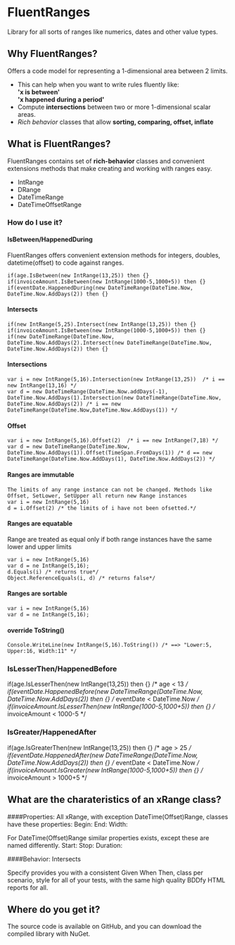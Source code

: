 # FluentRanges
Library for all sorts of ranges like numerics, dates and other value types.  


## Why FluentRanges?
Offers a code model for representing a 1-dimensional area between 2 limits. 
* This can help when you want to write rules fluently like:  
  **'x is between'**  
  **'x happened during a period'** 
* Compute **intersections** between two or more 1-dimensional scalar areas.   
* *Rich behavior* classes that allow **sorting, comparing, offset, inflate**
	
## What is FluentRanges?
FluentRanges contains set of **rich-behavior** classes and convenient extensions methods that make creating and working with ranges easy.

 - IntRange
 - DRange
 - DateTimeRange
 - DateTimeOffsetRange

### How do I use it?

#### IsBetween/HappenedDuring
FluentRanges offers convenient extension methods for integers, doubles, datetime(offset) to code against ranges.
```
if(age.IsBetween(new IntRange(13,25)) then {}
if(invoiceAmount.IsBetween(new IntRange(1000-5,1000+5)) then {}
if(eventDate.HappenedDuring(new DateTimeRange(DateTime.Now, DateTime.Now.AddDays(2)) then {}
```
#### Intersects
```
if(new IntRange(5,25).Intersect(new IntRange(13,25)) then {}
if(invoiceAmount.IsBetween(new IntRange(1000-5,1000+5)) then {}
if(new DateTimeRange(DateTime.Now, DateTime.Now.AddDays(2).Intersect(new DateTimeRange(DateTime.Now, DateTime.Now.AddDays(2)) then {}
```
#### Intersections
```
var i = new IntRange(5,16).Intersection(new IntRange(13,25))  /* i == new IntRange(13,16) */
var d = new DateTimeRange(DateTime.Now.addDays(-1), DateTime.Now.AddDays(1).Intersection(new DateTimeRange(DateTime.Now, DateTime.Now.AddDays(2)) /* i == new DateTimeRange(DateTime.Now,DateTime.Now.AddDays(1)) */
```
#### Offset
```
var i = new IntRange(5,16).Offset(2)  /* i == new IntRange(7,18) */
var d = new DateTimeRange(DateTime.Now, DateTime.Now.AddDays(1)).Offset(TimeSpan.FromDays(1)) /* d == new DateTimeRange(DateTime.Now.AddDays(1), DateTime.Now.AddDays(2)) */
```
#### Ranges are immutable
```
The limits of any range instance can not be changed. Methods like Offset, SetLower, SetUpper all return new Range instances
var i = new IntRange(5,16)
d = i.Offset(2) /* the limits of i have not been ofsetted.*/
```
#### Ranges are equatable
Range are treated as equal only if both range instances have the same lower and upper limits
```
var i = new IntRange(5,16)
var d = ne IntRange(5,16);
d.Equals(i) /* returns true*/
Object.ReferenceEquals(i, d) /* returns false*/
```

#### Ranges are sortable
```
var i = new IntRange(5,16)
var d = ne IntRange(5,16);
```

#### override ToString()
```
Console.WriteLine(new IntRange(5,16).ToString()) /* ==> "Lower:5, Upper:16, Width:11" */
```

### IsLesserThen/HappenedBefore
if(age.IsLesserThen(new IntRange(13,25)) then {}   /* age < 13 */
if(eventDate.HappenedBefore(new DateTimeRange(DateTime.Now, DateTime.Now.AddDays(2)) then {} /* eventDate < DateTime.Now */
if(invoiceAmount.IsLesserThen(new IntRange(1000-5,1000+5)) then {} /* invoiceAmount < 1000-5 */

### IsGreater/HappenedAfter
if(age.IsGreaterThen(new IntRange(13,25)) then {}   /* age > 25 */
if(eventDate.HappenedAfter(new DateTimeRange(DateTime.Now, DateTime.Now.AddDays(2)) then {} /* eventDate < DateTime.Now */
if(invoiceAmount.IsGreater(new IntRange(1000-5,1000+5)) then {} /* invoiceAmount > 1000+5 */

 
 

## What are the charateristics of an xRange class?
####Properties:
All xRange, with exception DateTime(Offset)Range, classes have these properties:
 Begin:
 End:
 Width:

For DateTime(Offset)Range similar properties exists, except these are named differently.
  Start:
  Stop:
  Duration:

####Behavior:
 Intersects

Specify provides you with a consistent Given When Then, class per scenario, style for all of your tests, with the same high quality BDDfy HTML reports for all.

## Where do you get it?
The source code is available on GitHub, and you can download the compiled library with NuGet.


